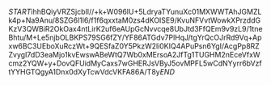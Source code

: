 $START$ihhBQiyVRZSjcbIl//+k+W096lU+5LdryaTYunuXc01MXWWTAhJGMZLk4p+Na9Anu/8SZG6l1l6/f1f6qxxtaM0zs4dKOISE9/KvuNFVvtWowkXPrzddGKzV3QWBiR2OkOax4ntLirK2uf6eAUpGcNvvcqe8UbJtd3FfQEm9v9zL9/1tneBhtu/M+Le5njbOLBKPS79SG6fZY/YF86ATGdv7PlHqJ/tgYrQcOJrRd9Vq+Apxw6BC3UEboXuRczWt+9QESfaZ0Y5PkzW2li0KIQ4APuPsn6YgI/AcgPp8RZZvygI7dD3eaMjo1kvEwswABeWtQ7Wb0xMErsoA2JfTg1TUGHM2nEceVfxWcmz2YQW+y+DovQFUidMyCaxs7wGHERJsVByJ5ovMPFL5wCdNYyrr6bVzftYYHGTQgyA1Dnx0dXyTcwVdcVKFA86A/T8y$END$